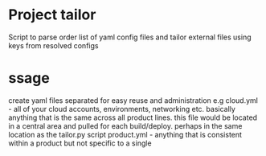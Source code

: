 # Project tailor
Script to parse order list of yaml config files and tailor external files using keys from resolved configs

# ssage
create yaml files separated for easy reuse and administration
e.g
cloud.yml - all of your cloud accounts, environments, networking etc.  basically anything that is the same across all product lines.  this file would be located in a central area and pulled for each build/deploy.  perhaps in the same location as the tailor.py script
product.yml - anything that is consistent within a product but not specific to a single